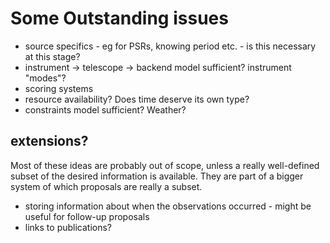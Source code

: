 Some Outstanding issues
========================

* source specifics - eg for PSRs, knowing period etc. - is this necessary at this stage?
* instrument -> telescope -> backend model sufficient? instrument "modes"?
* scoring systems
* resource availability? Does time deserve its own type?
* constraints model sufficient? Weather?

extensions?
----------

Most of these ideas are probably out of scope, unless a really well-defined subset of the desired information is available.
They are part of a bigger system of which proposals are really a subset.

* storing information about when the observations occurred - might be useful for follow-up proposals
* links to publications?